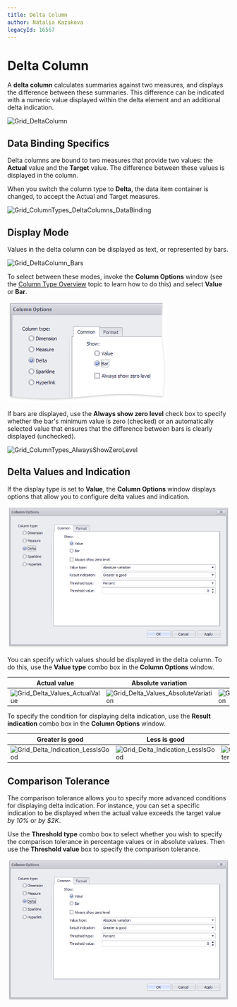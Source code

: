 ```yaml
---
title: Delta Column
author: Natalia Kazakova
legacyId: 16567
---
```

# Delta Column
A **delta column** calculates summaries against two measures, and displays the difference between these summaries. This difference can be indicated with a numeric value displayed within the delta element and an additional delta indication.

![Grid_DeltaColumn](../../../../../images/img19228.png)

## Data Binding Specifics
Delta columns are bound to two measures that provide two values: the **Actual** value and the **Target** value. The difference between these values is displayed in the column.

When you switch the column type to **Delta**, the data item container is changed, to accept the Actual and Target measures.

![Grid_ColumnTypes_DeltaColumns_DataBinding](../../../../../images/img19680.png)

## Display Mode
Values in the delta column can be displayed as text, or represented by bars.

![Grid_DeltaColumn_Bars](../../../../../images/img19229.png)

To select between these modes, invoke the **Column Options** window (see the [Column Type Overview](column-type-overview.md) topic to learn how to do this) and select **Value** or **Bar**.

![Grid_ColumnTypes_DeltaColumn_Options_Bar](../../../../../images/img19678.png)

If bars are displayed, use the **Always show zero level** check box to specify whether the bar's minimum value is zero (checked) or an automatically selected value that ensures that the difference between bars is clearly displayed (unchecked).

![Grid_ColumnTypes_AlwaysShowZeroLevel](../../../../../images/img20131.png)

## Delta Values and Indication
If the display type is set to **Value**, the **Column Options** window displays options that allow you to configure delta values and indication.

![Grid_ColumnTypes_DeltaColumn_Options_Value](../../../../../images/img19679.png)

You can specify which values should be displayed in the delta column. To do this, use the **Value type** combo box in the **Column Options** window.

| Actual value | Absolute variation | Percent variation | Percent of target |
|---|---|---|---|
| ![Grid_Delta_Values_ActualValue](../../../../../images/img20117.png) | ![Grid_Delta_Values_AbsoluteVariation](../../../../../images/img20116.png) | ![Grid_Delta_Values_PercentVariation](../../../../../images/img20119.png) | ![Grid_Delta_Values_PercentOfTarget](../../../../../images/img20118.png) |

To specify the condition for displaying delta indication, use the **Result indication** combo box in the **Column Options** window.

| Greater is good | Less is good | Warning if greater | Warning if less | No indication |
|---|---|---|---|---|
| ![Grid_Delta_Indication_LessIsGood](../../../../../images/img20112.png) | ![Grid_Delta_Indication_LessIsGood](../../../../../images/img20112.png) | ![Grid_Delta_Indication_WarningIfGreater](../../../../../images/img20114.png) | ![Grid_Delta_Indication_WarningIfLess](../../../../../images/img20115.png) | ![Grid_Delta_Indication_NoIndication](../../../../../images/img20113.png) |

## <a name="comparisontolerance"/>Comparison Tolerance
The comparison tolerance allows you to specify more advanced conditions for displaying delta indication. For instance, you can set a specific indication to be displayed when the actual value exceeds the target value _by 10%_ or _by $2K_.

Use the **Threshold type** combo box to select whether you wish to specify the comparison tolerance in percentage values or in absolute values. Then use the **Threshold value** box to specify the comparison tolerance.

![Grid_ColumnTypes_DeltaColumn_Options_Value](../../../../../images/img19679.png)